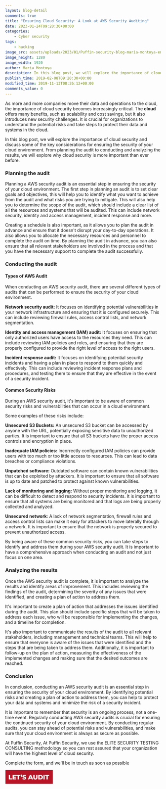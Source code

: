 ```yaml
---
layout: blog-detail
comments: true
title: "Ensuring Cloud Security: A Look at AWS Security Auditing"
date: 2023-01-24T09:20:30+00:00
categories:
    - Cyber security
tags:
    - hacking
image_src: assets/uploads/2023/01/Puffin-security-blog-maria-montoya-ensuring-cloud-security-a-look-at-aws-security-auditing.jpg
image_height: 1280
image_width: 1920
author: Maria Montoya
description: In this blog post, we will explore the importance of cloud security and discuss some of the key considerations for ensuring the security of your cloud environment. From planning the audit to conducting and analyzing the results, we will explore why cloud security is more important than ever before.
publish_time: 2019-02-08T09:20:30+00:00
modified_time: 2019-11-13T08:26:12+00:00
comments_value: 0
---
```

As more and more companies move their data and operations to the cloud, the importance of cloud security becomes increasingly critical. The **cloud** offers many benefits, such as scalability and cost savings, but it also introduces new security challenges. It is crucial for organizations to understand the potential risks and take steps to protect their data and systems in the cloud. 

In this blog post, we will explore the importance of cloud security and discuss some of the key considerations for ensuring the security of your cloud environment. From planning the audit to conducting and analyzing the results, we will explore why cloud security is more important than ever before.

### **Planning the audit**

Planning a AWS security audit is an essential step in ensuring the security of your cloud environment. The first step in planning an audit is to set clear goals and objectives, this will help you to identify what you want to achieve from the audit and what risks you are trying to mitigate. This will also help you to determine the scope of the audit, which should include a clear list of all the resources and systems that will be audited. This can include network security, identity and access management, incident response and more.

Creating a schedule is also important, as it allows you to plan the audit in advance and ensure that it doesn't disrupt your day-to-day operations. It also allows you to allocate the necessary resources and personnel to complete the audit on time. By planning the audit in advance, you can also ensure that all relevant stakeholders are involved in the process and that you have the necessary support to complete the audit successfully.


### **Conducting the audit**

#### Types of AWS Audit

When conducting an AWS security audit, there are several different types of audits that can be performed to ensure the security of your cloud environment. 

**Network security audit:** It focuses on identifying potential vulnerabilities in your network infrastructure and ensuring that it is configured securely. This can include reviewing firewall rules, access control lists, and network segmentation.

**Identity and access management (IAM) audit:** It focuses on ensuring that only authorized users have access to the resources they need. This can include reviewing IAM policies and roles, and ensuring that they are properly configured to provide the right level of access to the right users.

**Incident response audit:** It focuses on identifying potential security incidents and having a plan in place to respond to them quickly and effectively. This can include reviewing incident response plans and procedures, and testing them to ensure that they are effective in the event of a security incident.

#### Common Security Risks

During an AWS security audit, it's important to be aware of common security risks and vulnerabilities that can occur in a cloud environment. 

Some examples of these risks include:

**Unsecured S3 Buckets:** An unsecured S3 bucket can be accessed by anyone with the URL, potentially exposing sensitive data to unauthorized parties. It is important to ensure that all S3 buckets have the proper access controls and encryption in place.

**Inadequate IAM policies:** Incorrectly configured IAM policies can provide users with too much or too little access to resources. This can lead to data breaches or compliance violations.

**Unpatched software:** Outdated software can contain known vulnerabilities that can be exploited by attackers. It is important to ensure that all software is up to date and patched to protect against known vulnerabilities.

**Lack of monitoring and logging:** Without proper monitoring and logging, it can be difficult to detect and respond to security incidents. It is important to ensure that all systems are being monitored and that logs are being properly collected and analyzed.

**Unsecured network**: A lack of network segmentation, firewall rules and access control lists can make it easy for attackers to move laterally through a network. It is important to ensure that the network is properly secured to prevent unauthorized access.

By being aware of these common security risks, you can take steps to identify and address them during your AWS security audit. It is important to have a comprehensive approach when conducting an audit and not just focus on one area.

### **Analyzing the results**

Once the AWS security audit is complete, it is important to analyze the results and identify areas of improvement. This includes reviewing the findings of the audit, determining the severity of any issues that were identified, and creating a plan of action to address them. 

It's important to create a plan of action that addresses the issues identified during the audit. This plan should include specific steps that will be taken to address each issue, who will be responsible for implementing the changes, and a timeline for completion. 

It's also important to communicate the results of the audit to all relevant stakeholders, including management and technical teams. This will help to ensure that everyone is aware of the issues that were identified and the steps that are being taken to address them. Additionally, it is important to follow-up on the plan of action, measuring the effectiveness of the implemented changes and making sure that the desired outcomes are reached.

### **Conclusion**

In conclusion, conducting an AWS security audit is an essential step in ensuring the security of your cloud environment. By identifying potential risks and creating a plan of action to address them, you can help to protect your data and systems and minimize the risk of a security incident. 

It is important to remember that security is an ongoing process, not a one-time event. Regularly conducting AWS security audits is crucial for ensuring the continued security of your cloud environment. By conducting regular audits, you can stay ahead of potential risks and vulnerabilities, and make sure that your cloud environment is always as secure as possible.

At Puffin Security, At Puffin Security, we use the ELITE SECURITY TESTING CONSULTING methodology so you can rest assured that your organization will have the highest level of cloud security. 

Complete the form, and we'll be in touch as soon as possible

[![Lets Audit Button](/assets/uploads/2023/01/Puffin-security-blog-button-lest-audit.jpg 'lets Audit Button')](https://hub.puffinsecurity.com/aws-audit?utm_source=website&utm_medium=blog&utm_campaign=aws)
